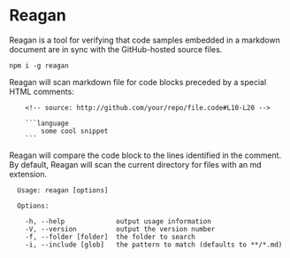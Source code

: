 # Reagan

Reagan is a tool for verifying that code samples embedded in a markdown document are in sync with the GitHub-hosted source files.

```
npm i -g reagan
```

Reagan will scan markdown file for code blocks preceded by a special HTML comments:

```
    <!-- source: http://github.com/your/repo/file.code#L10-L20 -->

    ```language
        some cool snippet
    ```
```

Reagan will compare the code block to the lines identified in the comment.
By default, Reagan will scan the current directory for files with an md extension.

```
  Usage: reagan [options]

  Options:

    -h, --help             output usage information
    -V, --version          output the version number
    -f, --folder [folder]  the folder to search
    -i, --include [glob]   the pattern to match (defaults to **/*.md)
```